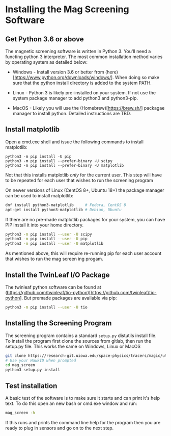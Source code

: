 # Installing the Mag Screening Software

## Get Python 3.6 or above

The magnetic screening software is written in Python 3.  You'll need a functing python 3 interpreter.  The most common installation method varies by operating system as detailed below:

* Windows - Install version 3.6 or better from (here)[https://www.python.org/downloads/windows/].
  When doing so make sure that the python install directory is added to the system PATH.

* Linux - Python 3 is likely pre-installed on your system.  If not use the system package
  manager to add python3 and python3-pip.

* MacOS - Likely you will use the (Homebrew)[https://brew.sh/] packagae manager to
  install python.  Detailed instructions are TBD.

## Install matplotlib

Open a cmd.exe shell and issue the following commands to install matplotlib:
```batch
python3 -m pip install -U pip 
python3 -m pip install --prefer-binary -U scipy
python3 -m pip install --prefer-binary -U matplotlib   
```
Not that this installs matplotlib *only* for the current user.  This step will have
to be repeated for each user that wishes to run the screening program

On newer versions of Linux (CentOS 8+, Ubuntu 18+) the package manager can be 
used to install matplotlib:
```bash
dnf install python3-matplotlib     # Fedora, CentOS 8
apt-get install python3-matplotlib # Debian, Ubuntu
```

If there are no pre-made matplotlib packages for your system, you can have PIP 
install it into your home directory.  
```bash
python3 -m pip install --user -U scipy 
python3 -m pip install --user -U pip 
python3 -m pip install --user -U matplotlib
```
As mentioned above, this will require re-running pip for each user account that wishes to run the mag screen ing progam.


## Install the TwinLeaf I/O Package

The twinleaf python software can be found at (https://github.com/twinleaf/tio-python)[https://github.com/twinleaf/tio-python].  But premade packages are available via pip:

```bash
python3 -m pip install --user -U tio
```


## Installing the Screening Program

The screening program contains a standard `setup.py` distutils install file.  
To install the program first clone the sources from gitlab, then run the setup.py
file.  This works the same on Windows, Linux or MacOS
```bash
git clone https://research-git.uiowa.edu/space-physics/tracers/magic/utilities
# Use your HawkID when prompted
cd mag_screen
python3 setup.py install
```

## Test installation

A basic test of the software is to make sure it starts and can print it's help text.  To do this open an new bash or cmd.exe window and run:
```bash
mag_screen -h
```
If this runs and prints the command line help for the program then you are ready to plug in sensors and go on to the next step.

